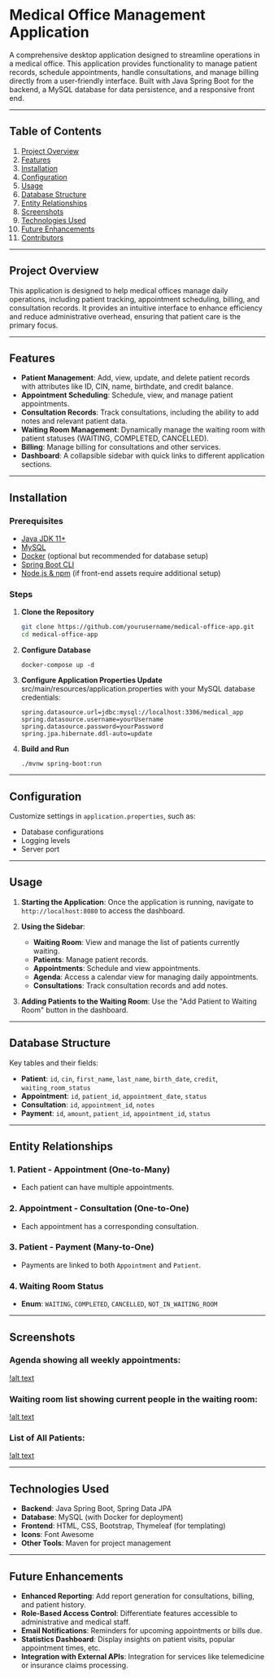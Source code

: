# Medical Office Management Application

A comprehensive desktop application designed to streamline operations in a medical office. This application provides functionality to manage patient records, schedule appointments, handle consultations, and manage billing directly from a user-friendly interface. Built with Java Spring Boot for the backend, a MySQL database for data persistence, and a responsive front end.

---

## Table of Contents
1. [Project Overview](#project-overview)
2. [Features](#features)
3. [Installation](#installation)
4. [Configuration](#configuration)
5. [Usage](#usage)
6. [Database Structure](#database-structure)
7. [Entity Relationships](#entity-relationships)
8. [Screenshots](#screenshots)
9. [Technologies Used](#technologies-used)
10. [Future Enhancements](#future-enhancements)
11. [Contributors](#contributors)

---

## Project Overview

This application is designed to help medical offices manage daily operations, including patient tracking, appointment scheduling, billing, and consultation records. It provides an intuitive interface to enhance efficiency and reduce administrative overhead, ensuring that patient care is the primary focus.

---

## Features

- **Patient Management**: Add, view, update, and delete patient records with attributes like ID, CIN, name, birthdate, and credit balance.
- **Appointment Scheduling**: Schedule, view, and manage patient appointments.
- **Consultation Records**: Track consultations, including the ability to add notes and relevant patient data.
- **Waiting Room Management**: Dynamically manage the waiting room with patient statuses (WAITING, COMPLETED, CANCELLED).
- **Billing**: Manage billing for consultations and other services.
- **Dashboard**: A collapsible sidebar with quick links to different application sections.

---

## Installation

### Prerequisites

- [Java JDK 11+](https://www.oracle.com/java/technologies/javase-downloads.html)
- [MySQL](https://dev.mysql.com/downloads/mysql/)
- [Docker](https://www.docker.com/) (optional but recommended for database setup)
- [Spring Boot CLI](https://spring.io/projects/spring-boot)
- [Node.js & npm](https://nodejs.org/) (if front-end assets require additional setup)

### Steps

1. **Clone the Repository**
   ```bash
   git clone https://github.com/yourusername/medical-office-app.git
   cd medical-office-app
   ````
2. **Configure Database**
    ````
   docker-compose up -d
   ````
3. **Configure Application Properties Update**
   src/main/resources/application.properties with your MySQL database credentials:
    ````
    spring.datasource.url=jdbc:mysql://localhost:3306/medical_app
    spring.datasource.username=yourUsername
    spring.datasource.password=yourPassword
    spring.jpa.hibernate.ddl-auto=update
    ````
4. **Build and Run**
    ````
   ./mvnw spring-boot:run
   ````

---

## Configuration

Customize settings in `application.properties`, such as:
- Database configurations
- Logging levels
- Server port

---

## Usage

1. **Starting the Application**: Once the application is running, navigate to `http://localhost:8080` to access the dashboard.
2. **Using the Sidebar**:
    - **Waiting Room**: View and manage the list of patients currently waiting.
    - **Patients**: Manage patient records.
    - **Appointments**: Schedule and view appointments.
    - **Agenda**: Access a calendar view for managing daily appointments.
    - **Consultations**: Track consultation records and add notes.

3. **Adding Patients to the Waiting Room**: Use the "Add Patient to Waiting Room" button in the dashboard.

---

## Database Structure

Key tables and their fields:
- **Patient**: `id`, `cin`, `first_name`, `last_name`, `birth_date`, `credit`, `waiting_room_status`
- **Appointment**: `id`, `patient_id`, `appointment_date`, `status`
- **Consultation**: `id`, `appointment_id`, `notes`
- **Payment**: `id`, `amount`, `patient_id`, `appointment_id`, `status`

---

## Entity Relationships

### 1. Patient - Appointment (One-to-Many)
- Each patient can have multiple appointments.

### 2. Appointment - Consultation (One-to-One)
- Each appointment has a corresponding consultation.

### 3. Patient - Payment (Many-to-One)
- Payments are linked to both `Appointment` and `Patient`.

### 4. Waiting Room Status
- **Enum**: `WAITING`, `COMPLETED`, `CANCELLED`, `NOT_IN_WAITING_ROOM`

---

## Screenshots

### Agenda showing all weekly appointments:
[!alt text](https://github.com/Yazzine02/Medical_App/blob/main/screenshots/agenda.png "Agenda")
### Waiting room list showing current people in the waiting room:
[!alt text](https://github.com/Yazzine02/Medical_App/blob/main/screenshots/waiting-room.png "Waiting Room")
### List of All Patients:
[!alt text](https://github.com/Yazzine02/Medical_App/blob/main/screenshots/patients.png "Patients")

---

## Technologies Used

- **Backend**: Java Spring Boot, Spring Data JPA
- **Database**: MySQL (with Docker for deployment)
- **Frontend**: HTML, CSS, Bootstrap, Thymeleaf (for templating)
- **Icons**: Font Awesome
- **Other Tools**: Maven for project management

---

## Future Enhancements

- **Enhanced Reporting**: Add report generation for consultations, billing, and patient history.
- **Role-Based Access Control**: Differentiate features accessible to administrative and medical staff.
- **Email Notifications**: Reminders for upcoming appointments or bills due.
- **Statistics Dashboard**: Display insights on patient visits, popular appointment times, etc.
- **Integration with External APIs**: Integration for services like telemedicine or insurance claims processing.
